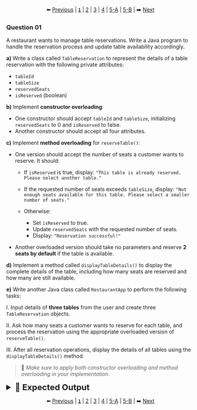 <div align="center">

⬅️ [Previous](5-B.md) | [**`1`**](1.md) | [2](2.md) | [3](3.md) | [4](4.md) | [5-A](5-A.md) | [5-B](5-B.md) | ➡️ [Next](2.md)

</div>

### Question 01

A restaurant wants to manage table reservations. Write a Java program to handle the reservation process and update table availability accordingly.

**a)** Write a class called `TableReservation` to represent the details of a table reservation with the following private attributes:

* `tableId`
* `tableSize`
* `reservedSeats`
* `isReserved` (boolean)

**b)** Implement **constructor overloading**:

* One constructor should accept `tableId` and `tableSize`, initializing `reservedSeats` to 0 and `isReserved` to false.
* Another constructor should accept all four attributes.

**c)** Implement **method overloading** for `reserveTable()`:

* One version should accept the number of seats a customer wants to reserve. It should:

  * If `isReserved` is true, display:
    `"This table is already reserved. Please select another table."`
  * If the requested number of seats exceeds `tableSize`, display:
    `"Not enough seats available for this table. Please select a smaller number of seats."`
  * Otherwise:

    * Set `isReserved` to true.
    * Update `reservedSeats` with the requested number of seats.
    * Display: `"Reservation successful!"`
* Another overloaded version should take no parameters and reserve **2 seats by default** if the table is available.

**d)** Implement a method called `displayTableDetails()` to display the complete details of the table, including how many seats are reserved and how many are still available.

**e)** Write another Java class called `RestaurantApp` to perform the following tasks:

I. Input details of **three tables** from the user and create three `TableReservation` objects.

II. Ask how many seats a customer wants to reserve for each table, and process the reservation using the appropriate overloaded version of `reserveTable()`.

III. After all reservation operations, display the details of all tables using the `displayTableDetails()` method.

> 🔁 *Make sure to apply both constructor overloading and method overloading in your implementation.*

<details>
  <summary style="font-size:22px; font-weight:bold">🌟 Expected Output</summary>

  ```yaml
  Enter Table ID for table 1: 101
  Enter Table Size (capacity) for table 1: 4

  Enter Table ID for table 2: 102
  Enter Table Size (capacity) for table 2: 6

  Enter Table ID for table 3: 103
  Enter Table Size (capacity) for table 3: 2

  Enter number of seats to reserve for Table ID 1: 5
  Not enough seats available for this table. Please select a smaller number of seats.

  Enter number of seats to reserve for Table ID 2: 4
  Reservation successful!

  Enter number of seats to reserve for Table ID 3: 2
  Reservation successful!

  === Final Table Details ===
  Table ID: 101
  Table Size: 4
  Reserved Seats: 0
  Available Seats: 4
  Reservation Status: Available
  -----------------------------------
  Table ID: 102
  Table Size: 6
  Reserved Seats: 4
  Available Seats: 2
  Reservation Status: Reserved
  -----------------------------------
  Table ID: 103
  Table Size: 2
  Reserved Seats: 2
  Available Seats: 0
  Reservation Status: Reserved
  -----------------------------------
  ```
  
</details>



<div align="center">

⬅️ [Previous](5-B.md) | [**`1`**](1.md) | [2](2.md) | [3](3.md) | [4](4.md) | [5-A](5-A.md) | [5-B](5-B.md) | ➡️ [Next](2.md)

</div>
